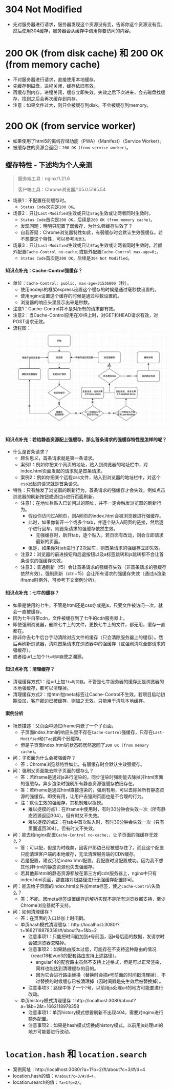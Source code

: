 # 304 Not Modified
* 先对服务器进行请求，服务器发现这个资源没有变，告诉你这个资源没有变，然后使用304缓存，服务器会从缓存中调用你要访问的内容。
# 200 OK (from disk cache) 和 200 OK (from memory cache)
* 不对服务器进行请求，直接使用本地缓存。
* 先缓存到磁盘，进程关闭，缓存依旧有效。
* 再缓存到内存，进程关闭，缓存立即失效。失效之后下次进来，会去磁盘找缓存，找到之后会再次缓存到内存。
* 注意：如果文件过大，则只会被缓存到disk，不会被缓存到memory。
# 200 OK (from service worker)
* 如果使用了html5的离线存储功能（PWA）（Manifest）（Service Worker）。
* 被缓存住的资源会返回：`200 OK (from service worker)`。

## 缓存特性 - 下述均为个人亲测
> 服务端工具：nginx/1.21.6
>
> 客户端工具：Chrome浏览器/105.0.5195.54
* 场景1：不配置任何缓存时。
  - `Status Code`次次是`200 OK`。
* 场景2：只让`Last-Modified`生效或只让`ETag`生效或让两者同时生效时。
  - `Status Code`首次是`200 OK`，后续是`200 OK (from memory cache)`。
  - 发现问题：明明只配置了弱缓存，为什么强缓存生效了？
  - 自我答疑：Chrome浏览器特性如此，有弱缓存时会默认生效强缓存。若不想要这个特性，可以参考`场景3`。
* 场景3：只让`Last-Modified`生效或只让`ETag`生效或让两者同时生效时。若额外配置`Cache-Control no-cache;`或额外配置`Cache-Control max-age=0;`。
  - `Status Code`首次是`200 OK`，后续是`304 Not Modified`。
#### 知识点补充：Cache-Control强缓存？
* 单位：`Cache-Control: public, max-age=31536000`（秒）。
  - 使用nodejs的框架express设置这个缓存的时候是通过毫秒数设置的。
  - 使用nginx设置这个缓存的时候是通过秒数设置的。
  - 浏览器的响应头里显示出来是秒数。
* 注意1：Cache-Control并不是对所有的请求都有效。
* 注意2：当Cache-Control应用在XHR上时，对GET和HEAD请求有效，对POST请求无效。
* 流程图：![图片加载中...](./images/cache.jpg)
#### 知识点补充：若给静态资源配上强缓存，那么首条请求的强缓存特性是怎样的呢？
* 什么是首条请求？
  - 顾名思义，首条请求就是第一条请求。
  - 案例1：例如你把某个网页的地址，贴入到浏览器的地址栏中，对index.html页面发起的请求就是首条请求。
  - 案例2：例如你把某个远程css文件，贴入到浏览器的地址栏中，对这个css发起的请求就是首条请求。
* 特性：只有触发了浏览器的刷新行为，首条请求的强缓存才会失效。例如点击浏览器的刷新按钮或通过js进行页面刷新。
  - 注意1：在地址栏贴入已访问过的网址，并不一定会触发浏览器的刷新行为。
    - 假设你访问过A网页，则A网页的index.html会被浏览器进行强缓存。
    - 此时，如果你新开一个或多个tab，并逐个贴入A网页的链接，然后逐个进行回车，则首条请求的强缓存依然生效。
      - 无强缓存时，新开tab，逐个贴入，若页面有改动，则会立即请求最新的页面。
    - 但是，如果你对tab进行了2次回车，则首条请求的强缓存立即失效。
  - 注意2：浏览器的前进按钮和后退按钮以及a标签跳转和js跳转都不会让首条请求的强缓存失效。
  - 注意3：普通刷新（f5）会让首条请求的强缓存失效（非首条请求的强缓存依然有效）。强制刷新（ctrl+f5）会让所有请求的强缓存失效（通过js渲染iframe时例外，可参考下文案例分析）。
#### 知识点补充：七牛的缓存？
* 如果是使用的七牛，不管是html还是css亦或是js，只要文件被访问一次，就会一直被缓存。
* 因为七牛自带cdn，文件被缓存到了七牛的cdn服务器上。
* 即使强刷浏览器，删除七牛上的文件，更换七牛上的文件，都无用，缓存一直都在。
* 除非你去七牛后台手动清除对应文件的缓存（只会清除服务器上的缓存）。然后再刷新浏览器，清除首条请求在浏览器中的强缓存（或强刷清除全部请求的强缓存）。
* 或者给url上加个`?t=时间戳`使之溯源。
#### 知识点补充：清理缓存？
* 清理缓存方式1：给url上加`?t=时间戳`。不管是七牛服务器的缓存还是浏览器的本地强缓存，都可以清理掉。
* 清理缓存方式2：给html加meta标签让Cache-Control不生效。若项目启动初期没加，客户那边已被缓存，则加之无效。只能用于清除本地缓存。
#### 案例分析
* 场景描述：父页面中通过iframe内嵌了一个子页面。
  - 子页面index.html的响应头里不存在`Cache-Control`强缓存，只存在`Last-Modified`和`ETag`这两个弱缓存。
  - 但是子页面index.html的状态码居然返回了`200 OK (from memory cache)`。
* 问：子页面为什么会被强缓存？
  - 答：Chrome浏览器特性如此，有弱缓存时会默认生效强缓存。
* 问：强刷父页面能去除子页面的缓存么？
  - 答：若iframe是通过js进行渲染的，同步渲染时强刷能去除掉非html页面的强缓存。异步渲染时强刷所有静态资源强缓存依旧存在。
  - 答：若iframe是通过html直接渲染的，强刷有用，可以去除掉所有静态资源的强缓存。即使有用，让用户去强刷页面也是不合理的行为。
  - 注：默认生效的强缓存，其机制难以捉摸。
    - 难以捉摸的点1：在iframe中使用时，有时30分钟会失效一次（所有静态资源返回304）。但有时又不失效。
    - 难以捉摸的点2：在tab中首次贴入时，有时30分钟会失效一次（只有页面返回304）。但有时又不失效。
* 问：能去给nginx配置`Cache-Control no-cache;`，让子页面的强缓存无效么？
  - 答：可以配，但是为时晚矣，因客户那边已经被缓存住了。而且这个配置只能清理客户端的本地缓存，无法清理服务端的CDN缓存。
  - 若是配置，建议只给index.html配置，我配置时没配置成功。因为我不想其他非html的静态资源也失去强缓存。
  - 若其他非html的静态资源都放在第三方的cdn服务器上，nginx中只有index.html页面，那直接对根路径进行无强缓存配置即可。
* 问：能去给子页面的index.html文件加meta标签，使之`Cache-Control`失效么？
  - 答：不能。因meta标签设置缓存的解析实现不是所有浏览器都支持，至少Chrome浏览器就不支持。
* 问：如何清理缓存？
  - 答：在页面的入口处加上时间戳。
  - 单页hash模式清理缓存：http://localhost:3080/?t=1662118978358/#/about?a=1&b=2
    - 注意事项1：只能把时间戳加到`#`号前面，因`#`号后面的数据，发请求时会被浏览器忽略掉。
    - 注意事项2：如果路由版本过低，可能存在不支持这种路由的情况（react18和vue3的配套路由支持上述路径）。
      - angular14的配套路由虽然不支持上述格式，但是可以正常渲染，同样也能达到清理缓存的目的。
      - 因为它会进行路由替换（替换时会把`#`号前面的时间戳清理掉），不过替换的时候缓存已被清理掉（因时间戳是先生效后被替换掉）。
    - 注意事项3：路径中多了一个`?`号，以前用js处理url的地方可能要进行改动。
  - 单页history模式清理缓存：http://localhost:3080/about?a=1&b=2&t=1662118978358
    - 注意事项1：单页history模式想要刷新不出现404，需要对nginx进行额外配置。
    - 注意事项2：如果是hash模式切换成history模式，以前用js处理url的地方可能要进行改动。

# `location.hash` 和 `location.search`
* 案例网址：http://localhost:3080/?a=1?b=2/#/about?c=3/#/d=4
* location.hash的值：`#/about?c=3/#/d=4`。
* location.search的值：`?a=1?b=2/`。

